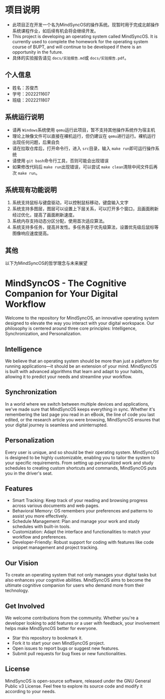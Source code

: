 # 项目说明

- 此项目正在开发一个名为MindSyncOS的操作系统。现暂时用于完成北邮操作系统课程作业，如后续有机会将会继续开发。
- This project is developing an operating system called MindSyncOS. It is currently used to complete the homework for the operating system course of BUPT, and will continue to be developed if there is an opportunity in the future.
- 具体的实验报告请见 `docs/实验报告.md`或 `docs/实验报告.pdf`。

## 个人信息

- 姓名：苏俊杰
- 学号：2022211607
- 班级：2022211807

## 系统运行说明

- 请再 `Windows`系统使用 `qemu`运行此项目，暂不支持其他操作系统作为宿主机
- 理论上映像文件可以直接在裸机运行，但仍建议在 `qemu`进行运行。裸机运行出现任何问题，后果自负
- 请在拉取仓库后，打开命令行，进入 `src`目录，输入 `make run`即可运行操作系统
- 请使用 `git bash`命令行工具，否则可能会出现错误
- 如果修改代码后 `make run`出现错误，可以尝试 `make clean`清除中间文件后再次 `make run`。

## 系统现有功能说明

1. 系统支持鼠标与键盘驱动，可以控制鼠标移动，键盘输入文字
2. 系统支持多图层，图层可以设置上下层关系，可以打开多个窗口，且画面刷新经过优化，提高了画面刷新速度。
3. 系统内存支持动态分区分配，使用首次适应算法。
4. 系统支持多任务，提高并发性。多任务基于优先级算法，设置优先级后鼠标等图像响应速度提高。

## 其他

以下为MindSyncOS的哲学理念与未来展望

# MindSyncOS - The Cognitive Companion for Your Digital Workflow

Welcome to the repository for MindSyncOS, an innovative operating system designed to elevate the way you interact with your digital workspace. Our philosophy is centered around three core principles: Intelligence, Synchronization, and Personalization.

## Intelligence

We believe that an operating system should be more than just a platform for running applications—it should be an extension of your mind. MindSyncOS is built with advanced algorithms that learn and adapt to your habits, allowing it to predict your needs and streamline your workflow.

## Synchronization

In a world where we switch between multiple devices and applications, we've made sure that MindSyncOS keeps everything in sync. Whether it's remembering the last page you read in an eBook, the line of code you last edited, or the research article you were browsing, MindSyncOS ensures that your digital journey is seamless and uninterrupted.

## Personalization

Every user is unique, and so should be their operating system. MindSyncOS is designed to be highly customizable, enabling you to tailor the system to your specific requirements. From setting up personalized work and study schedules to creating custom shortcuts and commands, MindSyncOS puts you in the driver's seat.

## Features

- Smart Tracking: Keep track of your reading and browsing progress across various documents and web pages.
- Behavioral Memory: OS remembers your preferences and patterns to assist you more effectively.
- Schedule Management: Plan and manage your work and study schedules with built-in tools.
- Customization: Adapt the interface and functionalities to match your workflow and preferences.
- Developer-Friendly: Robust support for coding with features like code snippet management and project tracking.

## Our Vision

To create an operating system that not only manages your digital tasks but also enhances your cognitive abilities. MindSyncOS aims to become the ultimate cognitive companion for users who demand more from their technology.

## Get Involved

We welcome contributions from the community. Whether you're a developer looking to add features or a user with feedback, your involvement helps make MindSyncOS better for everyone.

- Star this repository to bookmark it.
- Fork it to start your own MindSyncOS project.
- Open issues to report bugs or suggest new features.
- Submit pull requests for bug fixes or new functionalities.

## License

MindSyncOS is open-source software, released under the GNU General Public v3 License. Feel free to explore its source code and modify it according to your needs.
